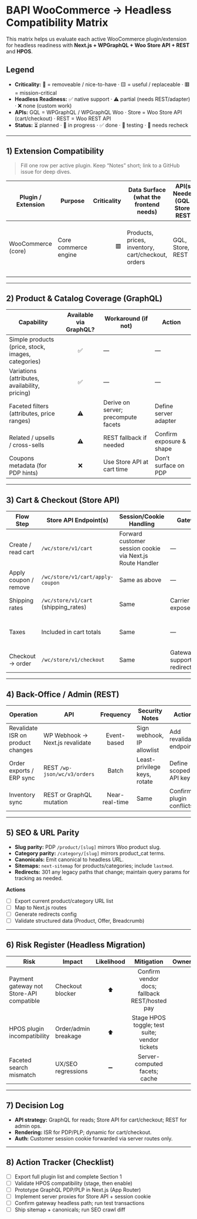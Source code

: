 # BAPI WooCommerce → Headless Compatibility Matrix

This matrix helps us evaluate each active WooCommerce plugin/extension for headless readiness with **Next.js + WPGraphQL + Woo Store API + REST** and **HPOS**.

## Legend

- **Criticality:** 🚫 = removeable / nice-to-have · 🟨 = useful / replaceable · 🟥 = mission-critical  
- **Headless Readiness:** ✅ native support · ⚠️ partial (needs REST/adapter) · ❌ none (custom work)  
- **APIs:** GQL = WPGraphQL / WPGraphQL Woo · Store = Woo Store API (cart/checkout) · REST = Woo REST API  
- **Status:** ⏳ planned · 🔧 in progress · ✅ done · 🧪 testing · 🔁 needs recheck

---

## 1) Extension Compatibility

> Fill one row per active plugin. Keep “Notes” short; link to a GitHub issue for deep dives.

| Plugin / Extension | Purpose | Criticality | Data Surface (what the frontend needs) | API(s) Needed (GQL / Store / REST) | HPOS Compatible | Headless Readiness | Required Actions | Owner | Status | Notes |
|---|---|---:|---|---|:---:|:---:|---|---|:---:|---|
| WooCommerce (core) | Core commerce engine | 🟥 | Products, prices, inventory, cart/checkout, orders | GQL, Store, REST | ✅ | ✅ | Enable HPOS, confirm Store API endpoints, set CORS rules | | 🧪 | |
|  |  |  |  |  |  |  |  |  |  |  |

---

## 2) Product & Catalog Coverage (GraphQL)

| Capability | Available via GraphQL? | Workaround (if not) | Action |
|---|:---:|---|---|
| Simple products (price, stock, images, categories) | ✅ | — | — |
| Variations (attributes, availability, pricing) | ✅ | — | — |
| Faceted filters (attributes, price ranges) | ⚠️ | Derive on server; precompute facets | Define server adapter |
| Related / upsells / cross-sells | ⚠️ | REST fallback if needed | Confirm exposure & shape |
| Coupons metadata (for PDP hints) | ❌ | Use Store API at cart time | Don’t surface on PDP |

---

## 3) Cart & Checkout (Store API)

| Flow Step | Store API Endpoint(s) | Session/Cookie Handling | Gateway Notes | Action |
|---|---|---|---|---|
| Create / read cart | `/wc/store/v1/cart` | Forward customer session cookie via Next.js Route Handler | — | Implement server proxy |
| Apply coupon / remove | `/wc/store/v1/cart/apply-coupon` | Same as above | — | Validate coupon rules |
| Shipping rates | `/wc/store/v1/cart` (shipping_rates) | Same | Carrier plugin must expose rates | Confirm plugin support |
| Taxes | Included in cart totals | Same | — | Compare with legacy totals |
| Checkout → order | `/wc/store/v1/checkout` | Same | Gateway must support headless redirect/tokenization | Verify gateway docs |

---

## 4) Back-Office / Admin (REST)

| Operation | API | Frequency | Security Notes | Action |
|---|---|:---:|---|---|
| Revalidate ISR on product changes | WP Webhook → Next.js revalidate | Event-based | Sign webhook, IP allowlist | Add revalidate endpoint |
| Order exports / ERP sync | REST `/wp-json/wc/v3/orders` | Batch | Least-privilege keys, rotate | Define scoped API key |
| Inventory sync | REST or GraphQL mutation | Near-real-time | Same | Confirm plugin conflicts |

---

## 5) SEO & URL Parity

- **Slug parity:** PDP `/product/[slug]` mirrors Woo product slug.  
- **Category parity:** `/category/[slug]` mirrors product_cat terms.  
- **Canonicals:** Emit canonical to headless URL.  
- **Sitemaps:** `next-sitemap` for products/categories; include `lastmod`.  
- **Redirects:** 301 any legacy paths that change; maintain query params for tracking as needed.

**Actions**
- [ ] Export current product/category URL list  
- [ ] Map to Next.js routes  
- [ ] Generate redirects config  
- [ ] Validate structured data (Product, Offer, Breadcrumb)

---

## 6) Risk Register (Headless Migration)

| Risk | Impact | Likelihood | Mitigation | Owner | Status |
|---|---|:---:|:---:|---|:---:|
| Payment gateway not Store-API compatible | Checkout blocker | ⬆️ | Confirm vendor docs; fallback REST/hosted pay |  | ⏳ |
| HPOS plugin incompatibility | Order/admin breakage | ⬆️ | Stage HPOS toggle; test suite; vendor tickets |  | ⏳ |
| Faceted search mismatch | UX/SEO regressions | ➖ | Server-computed facets; cache |  | ⏳ |

---

## 7) Decision Log

- **API strategy:** GraphQL for reads; Store API for cart/checkout; REST for admin ops.  
- **Rendering:** ISR for PDP/PLP; dynamic for cart/checkout.  
- **Auth:** Customer session cookie forwarded via server routes only.

---

## 8) Action Tracker (Checklist)

- [ ] Export full plugin list and complete Section 1  
- [ ] Validate HPOS compatibility (stage, then enable)  
- [ ] Prototype GraphQL PDP/PLP in Next.js (App Router)  
- [ ] Implement server proxies for Store API + session cookie  
- [ ] Confirm gateway headless path; run test transactions  
- [ ] Ship sitemap + canonicals; run SEO crawl diff
